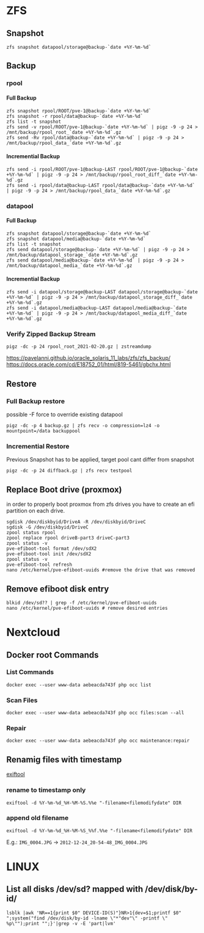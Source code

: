 # ZFS

## Snapshot

```
zfs snapshot datapool/storage@backup-`date +%Y-%m-%d`
```

## Backup

### rpool

#### Full Backup

```
zfs snapshot rpool/ROOT/pve-1@backup-`date +%Y-%m-%d`
zfs snapshot -r rpool/data@backup-`date +%Y-%m-%d`
zfs list -t snapshot
zfs send -v rpool/ROOT/pve-1@backup-`date +%Y-%m-%d` | pigz -9 -p 24 > /mnt/backup/rpool_root_`date +%Y-%m-%d`.gz
zfs send -Rv rpool/data@backup-`date +%Y-%m-%d` | pigz -9 -p 24 > /mnt/backup/rpool_data_`date +%Y-%m-%d`.gz
```

#### Incremential Backup

```
zfs send -i rpool/ROOT/pve-1@backup-LAST rpool/ROOT/pve-1@backup-`date +%Y-%m-%d` | pigz -9 -p 24 > /mnt/backup/rpool_root_diff_`date +%Y-%m-%d`.gz
zfs send -i rpool/data@backup-LAST rpool/data@backup-`date +%Y-%m-%d` | pigz -9 -p 24 > /mnt/backup/rpool_data_`date +%Y-%m-%d`.gz
```

### datapool

#### Full Backup

```
zfs snapshot datapool/storage@backup-`date +%Y-%m-%d`
zfs snapshot datapool/media@backup-`date +%Y-%m-%d`
zfs list -t snapshot
zfs send datapool/storage@backup-`date +%Y-%m-%d` | pigz -9 -p 24 > /mnt/backup/datapool_storage_`date +%Y-%m-%d`.gz
zfs send datapool/media@backup-`date +%Y-%m-%d` | pigz -9 -p 24 > /mnt/backup/datapool_media_`date +%Y-%m-%d`.gz
```

#### Incremential Backup

```
zfs send -i datapool/storage@backup-LAST datapool/storage@backup-`date +%Y-%m-%d` | pigz -9 -p 24 > /mnt/backup/datapool_storage_diff_`date +%Y-%m-%d`.gz
zfs send -i datapool/media@backup-LAST datapool/media@backup-`date +%Y-%m-%d` | pigz -9 -p 24 > /mnt/backup/datapool_media_diff_`date +%Y-%m-%d`.gz
```

### Verify Zipped Backup Stream

```
pigz -dc -p 24 rpool_root_2021-02-20.gz | zstreamdump
```

<https://pavelanni.github.io/oracle_solaris_11_labs/zfs/zfs_backup/>\
<https://docs.oracle.com/cd/E18752_01/html/819-5461/gbchx.html>

## Restore

### Full Backup restore

possible -F force to override existing datapool

```
pigz -dc -p 4 backup.gz | zfs recv -o compression=lz4 -o mountpoint=/data backuppool
```

### Incremential Restore

Previous Snapshot has to be applied, target pool cant differ from snapshot

```
pigz -dc -p 24 diffback.gz | zfs recv testpool
```

## Replace Boot drive (proxmox)

in order to properly boot proxmox from zfs drives you have to create an efi partition on each drive.

```
sgdisk /dev/diskbyid/DriveA -R /dev/diskbyid/DriveC
sgdisk -G /dev/diskbyid/DriveC
zpool status rpool
zpool replace rpool driveB-part3 driveC-part3
zpool status -v
pve-efiboot-tool format /dev/sdX2
pve-efiboot-tool init /dev/sdX2
zpool status -v
pve-efiboot-tool refresh
nano /etc/kernel/pve-efiboot-uuids #remove the drive that was removed
```

## Remove efiboot disk entry

```
blkid /dev/sd?? | grep -f /etc/kernel/pve-efiboot-uuids
nano /etc/kernel/pve-efiboot-uuids # remove desired entries
```

# Nextcloud

## Docker root Commands

### List Commands

```
docker exec --user www-data aebeacda743f php occ list
```

### Scan Files

```
docker exec --user www-data aebeacda743f php occ files:scan --all
```

### Repair

```
docker exec --user www-data aebeacda743f php occ maintenance:repair
```

## Renamig files with timestamp

[exiftool](https://exiftool.org/)

### rename to timestamp only

```
exiftool -d %Y-%m-%d_%H-%M-%S.%%e "-filename<filemodifydate" DIR
```

### append old filename

```
exiftool -d %Y-%m-%d_%H-%M-%S_%%f.%%e "-filename<filemodifydate" DIR
``` 

E.g.: `IMG_0004.JPG` \-> `2012-12-24_20-54-48_IMG_0004.JPG`

# LINUX

## List all disks /dev/sd? mapped with /dev/disk/by-id/

```
lsblk |awk 'NR==1{print $0" DEVICE-ID(S)"}NR>1{dev=$1;printf $0" ";system("find /dev/disk/by-id -lname \"*"dev"\" -printf \" %p\"");print "";}'|grep -v -E 'part|lvm'
```
